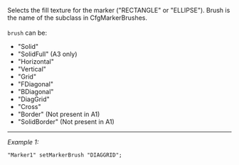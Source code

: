 Selects the fill texture for the marker ("RECTANGLE" or "ELLIPSE"). Brush is the name of the subclass in CfgMarkerBrushes.
<br>
<br>
`brush` can be:
* "Solid"
* "SolidFull" (A3 only)
* "Horizontal"
* "Vertical"
* "Grid"
* "FDiagonal"
* "BDiagonal"
* "DiagGrid"
* "Cross"
* "Border"  (Not present in A1)
* "SolidBorder"  (Not present in A1)


---
*Example 1:*
```sqf
"Marker1" setMarkerBrush "DIAGGRID";
```